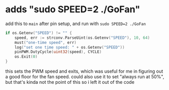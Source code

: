 # adds "sudo SPEED=2 ./GoFan"

add this to `main` after pin setup, and run with `sudo SPEED=2 ./GoFan`

```go
if os.Getenv("SPEED") != "" {
	speed, err := strconv.ParseUint(os.Getenv("SPEED"), 10, 64)
	must("one-time speed", err)
	log("set one time speed: " + os.Getenv("SPEED"))
	pinPWM.DutyCycle(uint32(speed), CYCLE)
	os.Exit(0)
}
```

this sets the PWM speed and exits, which was useful for me in figuring out a good floor for the fan speed. could also use it to set "always run at 50%", but that's kinda not the point of this so i left it out of the code